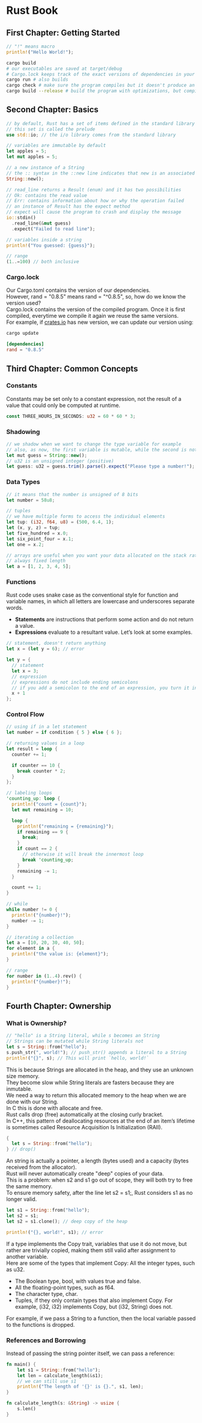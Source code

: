 # Rust Book

## First Chapter: Getting Started

```rust
// "!" means macro
println!("Hello World!");
```

```bash
cargo build
# our executables are saved at target/debug
# Cargo.lock keeps track of the exact versions of dependencies in your project
cargo run # also builds
cargo check # make sure the program compiles but it doesn't produce an executable
cargo build --release # build the program with optimizations, but compilation is slower
```

## Second Chapter: Basics

```rust
// by default, Rust has a set of items defined in the standard library that it brings into the scope of every program
// this set is called the prelude
use std::io; // the i/o library comes from the standard library

// variables are immutable by default
let apples = 5;
let mut apples = 5;

// a new instance of a String
// the :: syntax in the ::new line indicates that new is an associated function of the String type
String::new();

// read_line returns a Result (enum) and it has two possibilities
// Ok: contains the read value
// Err: contains information about how or why the operation failed
// an instance of Result has the expect method
// expect will cause the program to crash and display the message
io::stdin()
  .read_line(&mut guess)
  .expect("Failed to read line");

// variables inside a string
println!("You guessed: {guess}");

// range
(1..=100) // both inclusive
```

### Cargo.lock

Our Cargo.toml contains the version of our dependencies.<br>
However, rand = "0.8.5" means rand = "^0.8.5", so, how do we know the version used?<br>
Cargo.lock contains the version of the compiled program. Once it is first compiled, everytime we compile it again we reuse the same versions.<br>
For example, if [crates.io](https://crates.io/) has new version, we can update our version using:

```bash
cargo update
```

```toml
[dependencies]
rand = "0.8.5"
```

## Third Chapter: Common Concepts

### Constants

Constants may be set only to a constant expression, not the result of a value that could only be computed at runtime.

```rust
const THREE_HOURS_IN_SECONDS: u32 = 60 * 60 * 3;
```

### Shadowing

```javascript
// we shadow when we want to change the type variable for example
// also, as now, the first variable is mutable, while the second is not
let mut guess = String::new();
// u32 is an unsigned integer (positive)
let guess: u32 = guess.trim().parse().expect("Please type a number!");
```

### Data Types

```rust
// it means that the number is unsigned of 8 bits
let number = 58u8;

// tuples
// we have multiple forms to access the individual elements
let tup: (i32, f64, u8) = (500, 6.4, 1);
let (x, y, z) = tup;
let five_hundred = x.0;
let six_point_four = x.1;
let one = x.2;

// arrays are useful when you want your data allocated on the stack rather than the heap
// always fixed length
let a = [1, 2, 3, 4, 5];
```

### Functions

Rust code uses snake case as the conventional style for function and variable names, in which all letters are lowercase and underscores separate words.

- <b>Statements</b> are instructions that perform some action and do not return a value.
- <b>Expressions</b> evaluate to a resultant value. Let’s look at some examples.

```rust
// statement, doesn't return anything
let x = (let y = 6); // error

let y = {
  // statement
  let x = 3;
  // expression
  // expressions do not include ending semicolons
  // if you add a semicolon to the end of an expression, you turn it into a statement, and it will then not return a value
  x + 1
};
```

### Control Flow

```rust
// using if in a let statement
let number = if condition { 5 } else { 6 };

// returning values in a loop
let result = loop {
  counter += 1;

  if counter == 10 {
    break counter * 2;
  }
};

// labeling loops
'counting_up: loop {
  println!("count = {count}");
  let mut remaining = 10;

  loop {
    println!("remaining = {remaining}");
    if remaining == 9 {
      break;
    }
    if count == 2 {
      // otherwise it will break the innermost loop
      break 'counting_up;
    }
    remaining -= 1;
  }

  count += 1;
}

// while
while number != 0 {
  println!("{number}!");
  number -= 1;
}

// iterating a collection
let a = [10, 20, 30, 40, 50];
for element in a {
  println!("the value is: {element}");
}

// range
for number in (1..4).rev() {
  println!("{number}!");
}
```

## Fourth Chapter: Ownership

### What is Ownership?

```rust
// "hello" is a String literal, while s becomes an String
// Strings can be mutated while String literals not
let s = String::from("hello");
s.push_str(", world!"); // push_str() appends a literal to a String
println!("{}", s); // This will print `hello, world!`
```

This is because Strings are allocated in the heap, and they use an unknown size memory.<br>
They become slow while String literals are fasters because they are inmutable.<br>
We need a way to return this allocated memory to the heap when we are done with our String.<br>
In C this is done with allocate and free.<br>
Rust calls drop (free) automatically at the closing curly bracket.<br>
In C++, this pattern of deallocating resources at the end of an item’s lifetime is sometimes called Resource Acquisition Is Initialization (RAII).

```rust
{
  let s = String::from("hello");
} // drop()
```

An string is actually a pointer, a length (bytes used) and a capacity (bytes received from the allocator).<br>
Rust will never automatically create "deep" copies of your data.<br>
This is a problem: when s2 and s1 go out of scope, they will both try to free the same memory.<br>
To ensure memory safety, after the line let s2 = s1;, Rust considers s1 as no longer valid.

```rust
let s1 = String::from("hello");
let s2 = s1;
let s2 = s1.clone(); // deep copy of the heap

println!("{}, world!", s1); // error
```

If a type implements the Copy trait, variables that use it do not move, but rather are trivially copied, making them still valid after assignment to another variable.<br>
Here are some of the types that implement Copy:
All the integer types, such as u32.
- The Boolean type, bool, with values true and false.
- All the floating-point types, such as f64.
- The character type, char.
- Tuples, if they only contain types that also implement Copy. For example, (i32, i32) implements Copy, but (i32, String) does not.

For example, if we pass a String to a function, then the local variable passed to the functions is dropped.

### References and Borrowing

Instead of passing the string pointer itself, we can pass a reference:

```rust
fn main() {
    let s1 = String::from("hello");
    let len = calculate_length(&s1);
    // we can still use s1
    println!("The length of '{}' is {}.", s1, len);
}

fn calculate_length(s: &String) -> usize {
    s.len()
}
```
